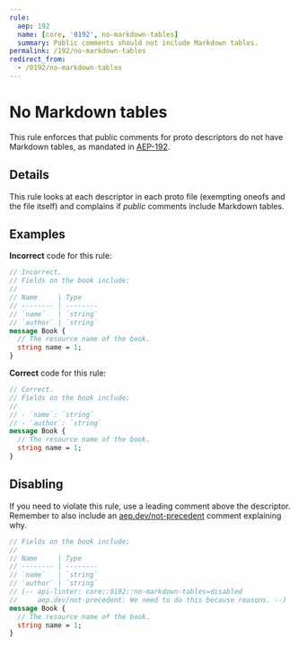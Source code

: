 ```yaml
---
rule:
  aep: 192
  name: [core, '0192', no-markdown-tables]
  summary: Public comments should not include Markdown tables.
permalink: /192/no-markdown-tables
redirect_from:
  - /0192/no-markdown-tables
---
```


# No Markdown tables

This rule enforces that public comments for proto descriptors do not have
Markdown tables, as mandated in [AEP-192][].

## Details

This rule looks at each descriptor in each proto file (exempting oneofs and the
file itself) and complains if _public_ comments include Markdown tables.

## Examples

**Incorrect** code for this rule:

```proto
// Incorrect.
// Fields on the book include:
//
// Name     | Type
// -------- | --------
// `name`   | `string`
// `author` | `string`
message Book {
  // The resource name of the book.
  string name = 1;
}
```

**Correct** code for this rule:

```proto
// Correct.
// Fields on the book include:
//
// - `name`: `string`
// - `author`: `string`
message Book {
  // The resource name of the book.
  string name = 1;
}
```

## Disabling

If you need to violate this rule, use a leading comment above the descriptor.
Remember to also include an [aep.dev/not-precedent][] comment explaining why.

```proto
// Fields on the book include:
//
// Name     | Type
// -------- | --------
// `name`   | `string`
// `author` | `string`
// (-- api-linter: core::0192::no-markdown-tables=disabled
//     aep.dev/not-precedent: We need to do this because reasons. --)
message Book {
  // The resource name of the book.
  string name = 1;
}
```

[aep-192]: https://aep.dev/192
[aep.dev/not-precedent]: https://aep.dev/not-precedent
